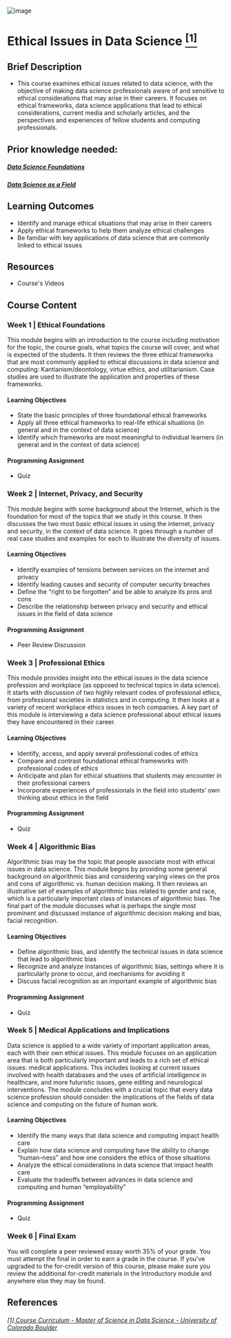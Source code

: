![image](https://github.com/laithrasheed/DTSA5304_Fundamentals_of_Data_Visualization/assets/124019127/031aa6ba-746d-459b-8eb0-3fdde64eac4b)

# Ethical Issues in Data Science [<sup>[1]</sup>](#reference-1)				

## Brief Description

- This course examines ethical issues related to data science, with the objective of making data science professionals aware of and sensitive to ethical considerations that may arise in their careers. It focuses on ethical frameworks, data science applications that lead to ethical considerations, current media and scholarly articles, and the perspectives and experiences of fellow students and computing professionals.


## Prior knowledge needed: 

##### [Data Science Foundations](https://github.com/laithrasheed/MSDS_Program_Private/tree/main/Data%20Science%20Foundations)
##### [Data Science as a Field](https://github.com/laithrasheed/MSDS_Program_Private/tree/main/Vital%20Skills%20for%20Data%20Science/Data%20Science%20as%20a%20Field) 

## Learning Outcomes

- Identify and manage ethical situations that may arise in their careers
- Apply ethical frameworks to help them analyze ethical challenges
- Be familiar with key applications of data science that are commonly  linked to ethical issues

## Resources

- Course's Videos

## Course Content

### Week 1 |  Ethical Foundations

This module begins with an introduction to the course including motivation for the topic, the course goals, what topics the course will cover, and what is expected of the students. It then reviews the three ethical frameworks that are most commonly applied to ethical discussions in data science and computing: Kantianism/deontology, virtue ethics, and utilitarianism. Case studies are used to illustrate the application and properties of these frameworks.

#### Learning Objectives

- State the basic principles of three foundational ethical frameworks
- Apply all three ethical frameworks to real-life ethical situations (in general and in the context of data science)
- Identify which frameworks are most meaningful to individual learners (in general and in the context of data science)

#### Programming Assignment

- Quiz

### Week 2 | Internet, Privacy, and Security

This module begins with some background about the Internet, which is the foundation for most of the topics that we study in this course. It then discusses the two most basic ethical issues in using the internet, privacy and security, in the context of data science. It goes through a number of real case studies and examples for each to illustrate the diversity of issues.

#### Learning Objectives

- Identify examples of tensions between services on the internet and privacy
- Identify leading causes and security of computer security breaches
- Define the “right to be forgotten” and be able to analyze its pros and cons
- Describe the relationship between privacy and security and ethical issues in the field of data science

#### Programming Assignment

- Peer Review Discussion

### Week 3 | Professional Ethics

This module provides insight into the ethical issues in the data science profession and workplace (as opposed to technical topics in data science). It starts with discussion of two highly relevant codes of professional ethics, from professional societies in statistics and in computing. It then looks at a variety of recent workplace ethics issues in tech companies. A key part of this module is interviewing a data science professional about ethical issues they have encountered in their career.

#### Learning Objectives

- Identify, access, and apply several professional codes of ethics
- Compare and contrast foundational ethical frameworks with professional codes of ethics
- Anticipate and plan for ethical situations that students may encounter in their professional careers
- Incorporate experiences of professionals in the field into students’ own thinking about ethics in the field

#### Programming Assignment

- Quiz



### Week 4 |   Algorithmic Bias

Algorithmic bias may be the topic that people associate most with ethical issues in data science. This module begins by providing some general background on algorithmic bias and considering varying views on the pros and cons of algorithmic vs. human decision making. It then reviews an illustrative set of examples of algorithmic bias related to gender and race, which is a particularly important class of instances of algorithmic bias. The final part of the module discusses what is perhaps the single most prominent and discussed instance of algorithmic decision making and bias, facial recognition.

#### Learning Objectives

- Define algorithmic bias, and identify the technical issues in data science that lead to algorithmic bias
- Recognize and analyze instances of algorithmic bias, settings where it is particularly prone to occur, and mechanisms for avoiding it
- Discuss facial recognition as an important example of algorithmic bias

#### Programming Assignment

- Quiz

### Week 5 |   Medical Applications and Implications

Data science is applied to a wide variety of important application areas, each with their own ethical issues. This module focuses on an application area that is both particularly important and leads to a rich set of ethical issues: medical applications. This includes looking at current issues involved with health databases and the uses of artificial intelligence in healthcare, and more futuristic issues, gene editing and neurological interventions. The module concludes with a crucial topic that every data science profession should consider: the implications of the fields of data science and computing on the future of human work.

#### Learning Objectives

- Identify the many ways that data science and computing impact health care
- Explain how data science and computing have the ability to change “human-ness” and how one considers the ethics of those situations
- Analyze the ethical considerations in data science that impact health care
- Evaluate the tradeoffs between advances in data science and computing and human “employability”

#### Programming Assignment

- Quiz

### Week 6 |  Final Exam

You will complete a peer reviewed essay worth 35% of your grade. You must attempt the final in order to earn a grade in the course. If you've upgraded to the for-credit version of this course, please make sure you review the additional for-credit materials in the Introductory module and anywhere else they may be found.



## References
###### <a name="reference-1"></a>[[1] Course Curriculum - Master of Science in Data Science - University of Colorado Boulder](https://www.colorado.edu/program/data-science/coursera/curriculum/dtsa5303)
